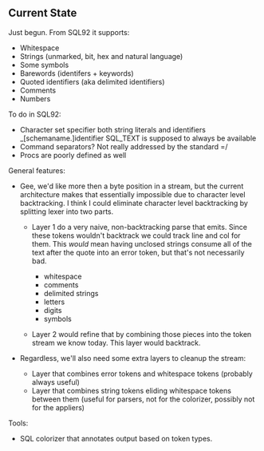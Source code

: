 Current State
-------------

Just begun. From SQL92 it supports:

* Whitespace
* Strings (unmarked, bit, hex and natural language)
* Some symbols
* Barewords (identifers + keywords)
* Quoted identifiers (aka delimited identifiers)
* Comments
* Numbers

To do in SQL92:

* Character set specifier both string literals and identifiers
    _[schemaname.]identifier
  SQL_TEXT is supposed to always be available
* Command separators? Not really addressed by the standard =/
* Procs are poorly defined as well

General features:
* Gee, we'd like more then a byte position in a stream, but the current
  architecture makes that essentially impossible due to character level
  backtracking.  I think I could eliminate character level backtracking by
  splitting lexer into two parts.

  * Layer 1 do a very naive, non-backtracking parse that emits. Since these
    tokens wouldn't backtrack we could track line and col for them. This
    *would* mean having unclosed strings consume all of the text after the quote
    into an error token, but that's not necessarily bad.

    * whitespace
    * comments
    * delimited strings
    * letters
    * digits
    * symbols

  * Layer 2 would refine that by combining those pieces into the token
    stream we know today. This layer would backtrack.
 
* Regardless, we'll also need some extra layers to cleanup the stream:

  * Layer that combines error tokens and whitespace tokens (probably always useful)
  * Layer that combines string tokens eliding whitespace tokens between them
    (useful for parsers, not for the colorizer, possibly not for the
    appliers)

Tools:
* SQL colorizer that annotates output based on token types.
